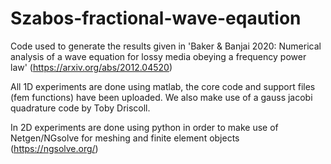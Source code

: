 # Szabos-fractional-wave-eqaution
Code used to generate the results given in 'Baker &amp; Banjai 2020: Numerical analysis of a wave equation for lossy media obeying a frequency power law' 
(https://arxiv.org/abs/2012.04520)

All 1D experiments are done using matlab, the core code and support files (fem functions) have been uploaded. We also make use of a gauss jacobi quadrature code by Toby Driscoll.

In 2D experiments are done using python in order to make use of Netgen/NGsolve for meshing and finite element objects (https://ngsolve.org/) 








